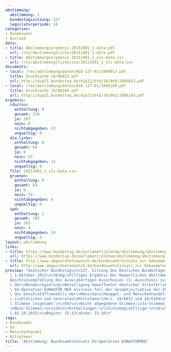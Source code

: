 ```yaml
---
abstimmung:
  abstimmung: 1
  bundestagssitzung: 127
  legislaturperiode: 18
categories:
- Bundeswehr
- Ausland
data:
- title: Abstimmungsergebnis 20151001_1-data.pdf
  url: /res/abstimmungsliste/20151001_1-data.pdf
- title: Abstimmungsergebnis 20151001_1_xls-data.csv
  url: /res/abstimmungsliste/csv/20151001_1_xls-data.csv
documents:
- local: /res/abstimmungsdaten/018-127-01/1806013.pdf
  title: Drucksache 18/06013.pdf
  url: http://dip21.bundestag.de/dip21/btd/18/060/1806013.pdf
- local: /res/abstimmungsdaten/018-127-01/1806189.pdf
  title: Drucksache 18/06189.pdf
  url: http://dip21.bundestag.de/dip21/btd/18/061/1806189.pdf
ergebnis:
  cdu/csu:
    enthaltung: 0
    gesamt: 310
    ja: 287
    nein: 0
    nichtabgegeben: 23
    ungueltig: 0
  die.linke:
    enthaltung: 0
    gesamt: 64
    ja: 0
    nein: 53
    nichtabgegeben: 11
    ungueltig: 0
  file: 20151001_1_xls-data.csv
  gruenen:
    enthaltung: 0
    gesamt: 63
    ja: 0
    nein: 59
    nichtabgegeben: 4
    ungueltig: 0
  spd:
    enthaltung: 2
    gesamt: 192
    ja: 162
    nein: 4
    nichtabgegeben: 24
    ungueltig: 0
layout: abstimmung
links:
- title: https://www.bundestag.de/parlament/plenum/abstimmung/abstimmung?id=356
  url: https://www.bundestag.de/parlament/plenum/abstimmung/abstimmung?id=356
- title: http://www.abgeordnetenwatch.de/bundeswehreinsatz_zur_bekaempfung_von_menschenschmuggel_im_mittelmeer_eunafor_med-1105-764.html
  url: http://www.abgeordnetenwatch.de/bundeswehreinsatz_zur_bekaempfung_von_menschenschmuggel_im_mittelmeer_eunafor_med-1105-764.html
preview: "Deutscher Bundestag\n\n127. Sitzung des Deutschen Bundestages\nam Donnerstag,\
  \ 1.Oktober 2015\n\nEndg\xFCltiges Ergebnis der Namentlichen Abstimmung Nr. 1\n\n\
  Beschlussempfehlung des Ausw\xE4rtigen Ausschusses (3. Ausschuss) zu dem Antrag\
  \ der\nBundesregierung\nBeteiligung bewaffneter deutscher Streitkr\xE4fte an der\
  \ EU-Operation EUNAVFOR MED als\nein Teil der Gesamtinitiative der EU zur Unterbindung\
  \ des Gesch\xE4ftsmodells der\nMenschenschmuggel- und Menschenhandelsnetzwerke im\
  \ s\xFCdlichen und zentralen\nMittelmeer\nDrs. 18/6013 und 18/6189\n\nAbgegebene\
  \ Stimmen insgesamt:\n\n567\n\nNicht abgegebene Stimmen:\nJa-Stimmen:\n\n62\n449\n\
  \nNein-Stimmen:\n\n116\n\nEnthaltungen:\n\n2\n\nUng\xFCltige:\n\n0\n\nBerlin, den\
  \ 01.10.2015\n\nBeginn: 15:13\nEnde: 15:16\n"
tags:
- Bundeswehr
- EU
- Menschenhandel
- Mittelmeer
title: 'Abstimmung: Bundeswehreinsatz EU-Operation EUNAVFORMED'
---
```

